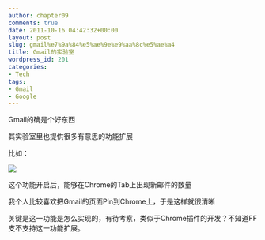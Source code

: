 ```yaml
---
author: chapter09
comments: true
date: 2011-10-16 04:42:32+00:00
layout: post
slug: gmail%e7%9a%84%e5%ae%9e%e9%aa%8c%e5%ae%a4
title: Gmail的实验室
wordpress_id: 201
categories:
- Tech
tags:
- Gmail
- Google
---
```


Gmail的确是个好东西

其实验室里也提供很多有意思的功能扩展

<!-- more -->

比如：

[![](http://haow.ca/wp-content/uploads/2011/10/Screenshot-1.png)](http://haow.ca/wp-content/uploads/2011/10/Screenshot-1.png)

这个功能开启后，能够在Chrome的Tab上出现新邮件的数量

我个人比较喜欢把Gmail的页面Pin到Chrome上，于是这样就很清晰

关键是这一功能是怎么实现的，有待考察，类似于Chrome插件的开发？不知道FF支不支持这一功能扩展。
